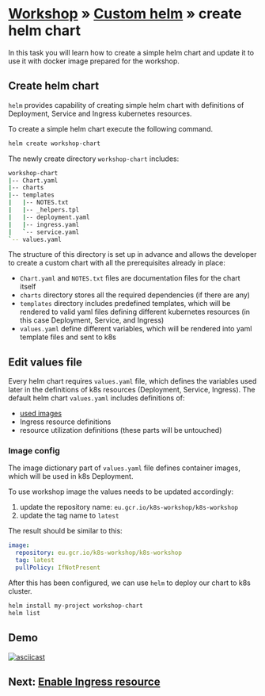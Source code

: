 # [Workshop](../README.md) &raquo; [Custom helm](./README.md) &raquo; create helm chart

In this task you will learn how to create a simple helm chart and update it to
use it with docker image prepared for the workshop.

## Create helm chart

`helm` provides capability of creating simple helm chart with definitions
of Deployment, Service and Ingress kubernetes resources.

To create a simple helm chart execute the following command.

```bash
helm create workshop-chart
```

The newly create directory `workshop-chart` includes:

```bash
workshop-chart
|-- Chart.yaml
|-- charts
|-- templates
|   |-- NOTES.txt
|   |-- _helpers.tpl
|   |-- deployment.yaml
|   |-- ingress.yaml
|   `-- service.yaml
`-- values.yaml
```

The structure of this directory is set up in advance and allows the developer to
create a custom chart with all the prerequisites already in place:

- `Chart.yaml` and `NOTES.txt` files are documentation files for the chart
  itself
- `charts` directory stores all the required dependencies (if there are any)
- `templates` directory includes predefined templates, which will be rendered to
  valid yaml files defining different kubernetes resources (in this case
  Deployment, Service, and Ingress)
- `values.yaml` define different variables, which will be rendered into yaml
  template files and sent to k8s

## Edit values file

Every helm chart requires `values.yaml` file, which defines the variables used
later in the definitions of k8s resources (Deployment, Service, Ingress). The
default helm chart `values.yaml` includes definitions of:

- [used images](#image-config)
- Ingress resource definitions
- resource utilization definitions (these parts will be untouched)

### Image config

The image dictionary part of `values.yaml` file defines container images, which
will be used in k8s Deployment.

To use workshop image the values needs to be updated accordingly:

1. update the repository name: `eu.gcr.io/k8s-workshop/k8s-workshop`
2. update the tag name to `latest`

The result should be similar to this:

```yaml
image:
  repository: eu.gcr.io/k8s-workshop/k8s-workshop
  tag: latest
  pullPolicy: IfNotPresent
```

After this has been configured, we can use `helm` to deploy our chart to k8s
cluster.

```bash
helm install my-project workshop-chart
helm list
```

## Demo

[![asciicast](https://asciinema.org/a/0WVHLySWODgjdOIuqnZFoLH57.svg)](https://asciinema.org/a/0WVHLySWODgjdOIuqnZFoLH57)

## Next: [Enable Ingress resource](./02_enable_ingress.md)
